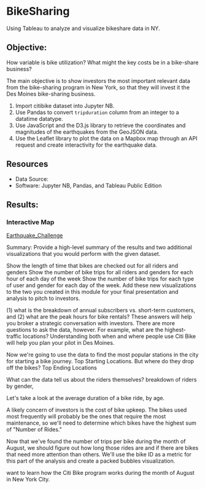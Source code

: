# BikeSharing
Using Tableau to analyze and visualize bikeshare data in NY. 

## Objective:
How variable is bike utilization? What might the key costs be in a bike-share business?

The main objective is to show investors the most important relevant data from the bike-sharing program in New York, so that they will invest it the Des Moines bike-sharing business.


1. Import citibike dataset into Jupyter NB. 
2. Use Pandas to convert `tripduration` column from an integer to a datatime datatype.
3. Use JavaScript and the D3.js library to retrieve the coordinates and magnitudes of the earthquakes from the GeoJSON data.
4. Use the Leaflet library to plot the data on a Mapbox map through an API request and create interactivity for the earthquake data.


## Resources
- Data Source: 
- Software: Jupyter NB, Pandas, and Tableau Public Edition

## Results:

### Interactive Map
<a href="https://cjstreet.github.io/Mapping_Earthquakes/Earthquake_Challenge/">Earthquake_Challenge</a>


Summary: Provide a high-level summary of the results and two additional visualizations that you would perform with the given dataset.




Show the length of time that bikes are checked out for all riders and genders
Show the number of bike trips for all riders and genders for each hour of each day of the week
Show the number of bike trips for each type of user and gender for each day of the week.
Add these new visualizations to the two you created in this module for your final presentation and analysis to pitch to investors.



(1) what is the breakdown of annual subscribers vs. short-term customers, and (2) what are the peak hours for bike rentals? These answers will help you broker a strategic conversation with investors. There are more questions to ask the data, however. For example, what are the highest-traffic locations? Understanding both when and where people use Citi Bike will help you plan your pilot in Des Moines.

Now we're going to use the data to find the most popular stations in the city for starting a bike journey. Top Starting Locations.
But where do they drop off the bikes? Top Ending Locations

What can the data tell us about the riders themselves? breakdown of riders by gender, 

Let's take a look at the average duration of a bike ride, by age.

 
A likely concern of investors is the cost of bike upkeep. The bikes used most frequently will probably be the ones that require the most maintenance, so we'll need to determine which bikes have the highest sum of "Number of Rides."

Now that we've found the number of trips per bike during the month of August, we should figure out how long those rides are and if there are bikes that need more attention than others. We'll use the bike ID as a metric for this part of the analysis and create a packed bubbles visualization.




want to learn how the Citi Bike program works during the month of August in New York City.


